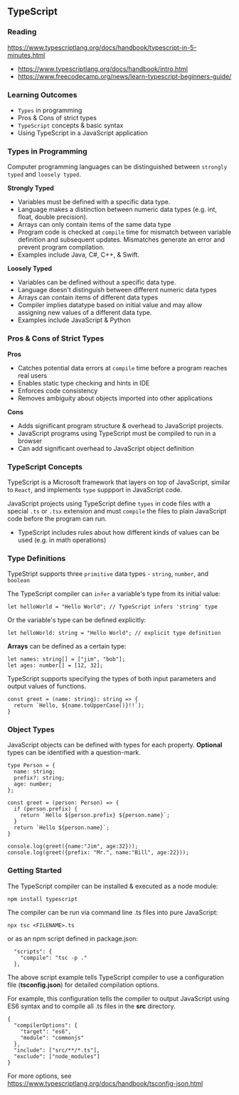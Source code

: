 ## TypeScript

### Reading

https://www.typescriptlang.org/docs/handbook/typescript-in-5-minutes.html
- https://www.typescriptlang.org/docs/handbook/intro.html
- https://www.freecodecamp.org/news/learn-typescript-beginners-guide/

### Learning Outcomes

- `Types` in programming
- Pros & Cons of strict types
- `TypeScript` concepts & basic syntax
- Using TypeScript in a JavaScript application

### Types in Programming

Computer programming languages can be distinguished between `strongly typed` and `loosely typed`.

**Strongly Typed**
- Variables must be defined with a specific data type. 
- Language makes a distinction between numeric data types (e.g. int, float, double precision).
- Arrays can only contain items of the same data type
- Program code is checked at `compile` time for mismatch between variable definition and subsequent updates. Mismatches generate an error and prevent program compilation. 
- Examples include Java, C#, C++, & Swift.

**Loosely Typed** 
- Variables can be defined without a specific data type.
- Language doesn't distinguish between different numeric data types
- Arrays can contain items of different data types 
- Compiler implies datatype based on initial value and may allow assigning new values of a different data type.
- Examples include JavaScript & Python

### Pros & Cons of Strict Types

**Pros**

- Catches potential data errors at `compile` time before a program reaches real users
- Enables static type checking and hints in IDE
- Enforces code consistency
- Removes ambiguity about objects imported into other applications

**Cons**

- Adds significant program structure & overhead to JavaScript projects. 
- JavaScript programs using TypeScript must be compiled to run in a browser
- Can add significant overhead to JavaScript object definition

### TypeScript Concepts

TypeScript is a Microsoft framework that layers on top of JavaScript, similar to `React`, and implements `type` suppport in JavaScript code.

JavaScript projects using TypeScript define `types` in code files with a special `.ts` or `.tsx` extension and must `compile` the files to plain JavaScript code before the program can run.

- TypeScript includes rules about how different kinds of values can be used (e.g. in math operations)

### Type Definitions

TypeStript supports three `primitive` data types -  `string`, `number`, and `boolean`

The TypeScript compiler can `infer` a variable's type from its initial value:

```commandline
let helloWorld = "Hello World"; // TypeScript infers 'string' type
```

Or the variable's type can be defined explicitly:

```commandline
let helloWorld: string = "Hello World"; // explicit type definition
```

**Arrays** can be defined as a certain type:

```commandline
let names: string[] = ["jim", "bob"];
let ages: number[] = [12, 32];
```

TypeScript supports specifying the types of both input parameters and output values of functions.

```commandline
const greet = (name: string): string => {
  return `Hello, ${name.toUpperCase()}!!`);
}
```

### Object Types

JavaScript objects can be defined with types for each property. **Optional** types can be identified with a question-mark.

```commandline
type Person = {
  name: string;
  prefix?: string;
  age: number;
};

const greet = (person: Person) => {
  if (person.prefix) {
    return `Hello ${person.prefix} ${person.name}`;
  }
  return `Hello ${person.name}`;
}

console.log(greet({name:"Jim", age:32}));
console.log(greet({prefix: "Mr.", name:"Bill", age:22}));
```


### Getting Started

The TypeScript compiler can be installed & executed as a node module:

```commandline
npm install typescript
```

The compiler can be run via command line .ts files into pure JavaScript:

```commandline
npx tsc <FILENAME>.ts
```
or as an npm script defined in package.json:

```commandline
  "scripts": {
    "compile": "tsc -p ."
  },
```

The above script example tells TypeScript compiler to use a configuration file (**tsconfig.json**) for detailed compilation options. 

For example, this configuration tells the compiler to output JavaScript using ES6 syntax and to compile all .ts files in the **src** directory.

```commandline
{
  "compilerOptions": {
    "target": "es6",
    "module": "commonjs"
  },
  "include": ["src/**/*.ts"],
  "exclude": ["node_modules"]
}
```
For more options, see https://www.typescriptlang.org/docs/handbook/tsconfig-json.html 

